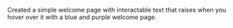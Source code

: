 Created a simple welcome page with interactable text that raises when you hover over it with a blue and purple welcome page.
